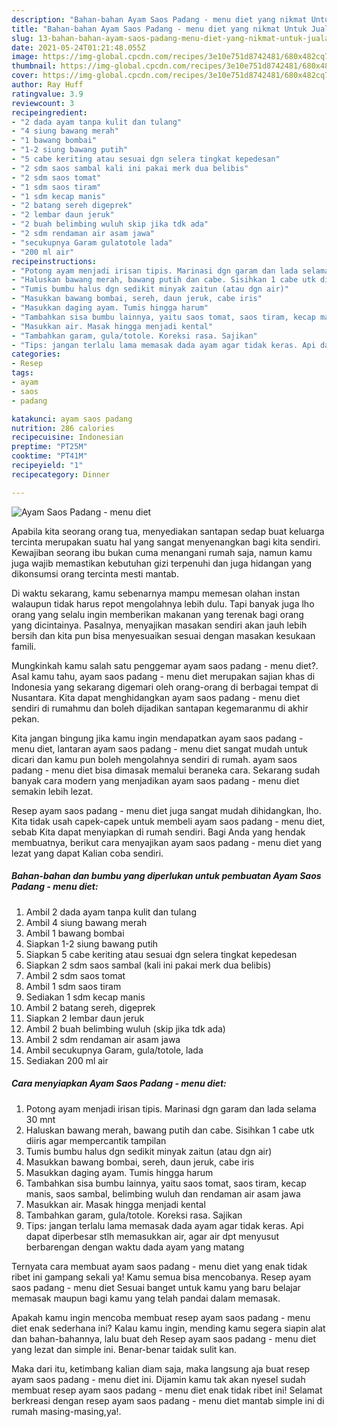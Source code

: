 ```yaml
---
description: "Bahan-bahan Ayam Saos Padang - menu diet yang nikmat Untuk Jualan"
title: "Bahan-bahan Ayam Saos Padang - menu diet yang nikmat Untuk Jualan"
slug: 13-bahan-bahan-ayam-saos-padang-menu-diet-yang-nikmat-untuk-jualan
date: 2021-05-24T01:21:48.055Z
image: https://img-global.cpcdn.com/recipes/3e10e751d8742481/680x482cq70/ayam-saos-padang-menu-diet-foto-resep-utama.jpg
thumbnail: https://img-global.cpcdn.com/recipes/3e10e751d8742481/680x482cq70/ayam-saos-padang-menu-diet-foto-resep-utama.jpg
cover: https://img-global.cpcdn.com/recipes/3e10e751d8742481/680x482cq70/ayam-saos-padang-menu-diet-foto-resep-utama.jpg
author: Ray Huff
ratingvalue: 3.9
reviewcount: 3
recipeingredient:
- "2 dada ayam tanpa kulit dan tulang"
- "4 siung bawang merah"
- "1 bawang bombai"
- "1-2 siung bawang putih"
- "5 cabe keriting atau sesuai dgn selera tingkat kepedesan"
- "2 sdm saos sambal kali ini pakai merk dua belibis"
- "2 sdm saos tomat"
- "1 sdm saos tiram"
- "1 sdm kecap manis"
- "2 batang sereh digeprek"
- "2 lembar daun jeruk"
- "2 buah belimbing wuluh skip jika tdk ada"
- "2 sdm rendaman air asam jawa"
- "secukupnya Garam gulatotole lada"
- "200 ml air"
recipeinstructions:
- "Potong ayam menjadi irisan tipis. Marinasi dgn garam dan lada selama 30 mnt"
- "Haluskan bawang merah, bawang putih dan cabe. Sisihkan 1 cabe utk diiris agar mempercantik tampilan"
- "Tumis bumbu halus dgn sedikit minyak zaitun (atau dgn air)"
- "Masukkan bawang bombai, sereh, daun jeruk, cabe iris"
- "Masukkan daging ayam. Tumis hingga harum"
- "Tambahkan sisa bumbu lainnya, yaitu saos tomat, saos tiram, kecap manis, saos sambal, belimbing wuluh dan rendaman air asam jawa"
- "Masukkan air. Masak hingga menjadi kental"
- "Tambahkan garam, gula/totole. Koreksi rasa. Sajikan"
- "Tips: jangan terlalu lama memasak dada ayam agar tidak keras. Api dapat diperbesar stlh memasukkan air, agar air dpt menyusut berbarengan dengan waktu dada ayam yang matang"
categories:
- Resep
tags:
- ayam
- saos
- padang

katakunci: ayam saos padang 
nutrition: 286 calories
recipecuisine: Indonesian
preptime: "PT25M"
cooktime: "PT41M"
recipeyield: "1"
recipecategory: Dinner

---
```



![Ayam Saos Padang - menu diet](https://img-global.cpcdn.com/recipes/3e10e751d8742481/680x482cq70/ayam-saos-padang-menu-diet-foto-resep-utama.jpg)

Apabila kita seorang orang tua, menyediakan santapan sedap buat keluarga tercinta merupakan suatu hal yang sangat menyenangkan bagi kita sendiri. Kewajiban seorang ibu bukan cuma menangani rumah saja, namun kamu juga wajib memastikan kebutuhan gizi terpenuhi dan juga hidangan yang dikonsumsi orang tercinta mesti mantab.

Di waktu  sekarang, kamu sebenarnya mampu memesan olahan instan walaupun tidak harus repot mengolahnya lebih dulu. Tapi banyak juga lho orang yang selalu ingin memberikan makanan yang terenak bagi orang yang dicintainya. Pasalnya, menyajikan masakan sendiri akan jauh lebih bersih dan kita pun bisa menyesuaikan sesuai dengan masakan kesukaan famili. 



Mungkinkah kamu salah satu penggemar ayam saos padang - menu diet?. Asal kamu tahu, ayam saos padang - menu diet merupakan sajian khas di Indonesia yang sekarang digemari oleh orang-orang di berbagai tempat di Nusantara. Kita dapat menghidangkan ayam saos padang - menu diet sendiri di rumahmu dan boleh dijadikan santapan kegemaranmu di akhir pekan.

Kita jangan bingung jika kamu ingin mendapatkan ayam saos padang - menu diet, lantaran ayam saos padang - menu diet sangat mudah untuk dicari dan kamu pun boleh mengolahnya sendiri di rumah. ayam saos padang - menu diet bisa dimasak memalui beraneka cara. Sekarang sudah banyak cara modern yang menjadikan ayam saos padang - menu diet semakin lebih lezat.

Resep ayam saos padang - menu diet juga sangat mudah dihidangkan, lho. Kita tidak usah capek-capek untuk membeli ayam saos padang - menu diet, sebab Kita dapat menyiapkan di rumah sendiri. Bagi Anda yang hendak membuatnya, berikut cara menyajikan ayam saos padang - menu diet yang lezat yang dapat Kalian coba sendiri.

<!--inarticleads1-->

##### Bahan-bahan dan bumbu yang diperlukan untuk pembuatan Ayam Saos Padang - menu diet:

1. Ambil 2 dada ayam tanpa kulit dan tulang
1. Ambil 4 siung bawang merah
1. Ambil 1 bawang bombai
1. Siapkan 1-2 siung bawang putih
1. Siapkan 5 cabe keriting atau sesuai dgn selera tingkat kepedesan
1. Siapkan 2 sdm saos sambal (kali ini pakai merk dua belibis)
1. Ambil 2 sdm saos tomat
1. Ambil 1 sdm saos tiram
1. Sediakan 1 sdm kecap manis
1. Ambil 2 batang sereh, digeprek
1. Siapkan 2 lembar daun jeruk
1. Ambil 2 buah belimbing wuluh (skip jika tdk ada)
1. Ambil 2 sdm rendaman air asam jawa
1. Ambil secukupnya Garam, gula/totole, lada
1. Sediakan 200 ml air




<!--inarticleads2-->

##### Cara menyiapkan Ayam Saos Padang - menu diet:

1. Potong ayam menjadi irisan tipis. Marinasi dgn garam dan lada selama 30 mnt
1. Haluskan bawang merah, bawang putih dan cabe. Sisihkan 1 cabe utk diiris agar mempercantik tampilan
1. Tumis bumbu halus dgn sedikit minyak zaitun (atau dgn air)
1. Masukkan bawang bombai, sereh, daun jeruk, cabe iris
1. Masukkan daging ayam. Tumis hingga harum
1. Tambahkan sisa bumbu lainnya, yaitu saos tomat, saos tiram, kecap manis, saos sambal, belimbing wuluh dan rendaman air asam jawa
1. Masukkan air. Masak hingga menjadi kental
1. Tambahkan garam, gula/totole. Koreksi rasa. Sajikan
1. Tips: jangan terlalu lama memasak dada ayam agar tidak keras. Api dapat diperbesar stlh memasukkan air, agar air dpt menyusut berbarengan dengan waktu dada ayam yang matang




Ternyata cara membuat ayam saos padang - menu diet yang enak tidak ribet ini gampang sekali ya! Kamu semua bisa mencobanya. Resep ayam saos padang - menu diet Sesuai banget untuk kamu yang baru belajar memasak maupun bagi kamu yang telah pandai dalam memasak.

Apakah kamu ingin mencoba membuat resep ayam saos padang - menu diet enak sederhana ini? Kalau kamu ingin, mending kamu segera siapin alat dan bahan-bahannya, lalu buat deh Resep ayam saos padang - menu diet yang lezat dan simple ini. Benar-benar taidak sulit kan. 

Maka dari itu, ketimbang kalian diam saja, maka langsung aja buat resep ayam saos padang - menu diet ini. Dijamin kamu tak akan nyesel sudah membuat resep ayam saos padang - menu diet enak tidak ribet ini! Selamat berkreasi dengan resep ayam saos padang - menu diet mantab simple ini di rumah masing-masing,ya!.

